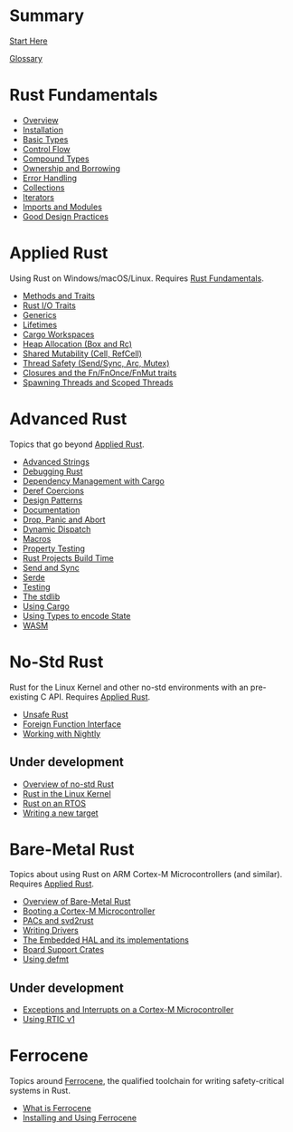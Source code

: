 # Summary

[Start Here](./start_here.md)

[Glossary](./glossary.md)

# Rust Fundamentals

* [Overview](./overview.md)
* [Installation](./installation.md)
* [Basic Types](./basic-types.md)
* [Control Flow](./control-flow.md)
* [Compound Types](./compound-types.md)
* [Ownership and Borrowing](./ownership.md)
* [Error Handling](./error-handling.md)
* [Collections](./collections.md)
* [Iterators](./iterators.md)
* [Imports and Modules](./imports-and-modules.md)
* [Good Design Practices](./good-design-practices.md)

# Applied Rust

Using Rust on Windows/macOS/Linux. Requires [Rust Fundamentals](#rust-fundamentals).

* [Methods and Traits](./methods-traits.md)
* [Rust I/O Traits](./io.md)
* [Generics](./generics.md)
* [Lifetimes](./lifetimes.md)
* [Cargo Workspaces](./cargo-workspaces.md)
* [Heap Allocation (Box and Rc)](./heap.md)
* [Shared Mutability (Cell, RefCell)](./shared-mutability.md)
* [Thread Safety (Send/Sync, Arc, Mutex)](./thread-safety.md)
* [Closures and the Fn/FnOnce/FnMut traits](./closures.md)
* [Spawning Threads and Scoped Threads](./spawning-threads.md)

# Advanced Rust

Topics that go beyond [Applied Rust](#applied-rust).

* [Advanced Strings](./advanced-strings.md)
* [Debugging Rust](./debugging-rust.md)
* [Dependency Management with Cargo](./dependency-management.md)
* [Deref Coercions](./deref-coercions.md)
* [Design Patterns](./design-patterns.md)
* [Documentation](./documentation.md)
* [Drop, Panic and Abort](./drop-panic-abort.md)
* [Dynamic Dispatch](./dynamic-dispatch.md)
* [Macros](./macros.md)
* [Property Testing](./property-testing.md)
* [Rust Projects Build Time](./rust-build-time.md)
* [Send and Sync](./send-and-sync.md)
* [Serde](./serde.md)
* [Testing](./testing.md)
* [The stdlib](./std-lib-tour.md)
* [Using Cargo](./using-cargo.md)
* [Using Types to encode State](./type-state.md)
* [WASM](./wasm.md)

# No-Std Rust

Rust for the Linux Kernel and other no-std environments with an pre-existing C API. Requires [Applied Rust](#applied-rust).

* [Unsafe Rust](./unsafe.md)
* [Foreign Function Interface](./ffi.md)
* [Working with Nightly](./working-with-nightly.md)

## Under development

* [Overview of no-std Rust]()
* [Rust in the Linux Kernel]()
* [Rust on an RTOS]()
* [Writing a new target]()

# Bare-Metal Rust

Topics about using Rust on ARM Cortex-M Microcontrollers (and similar). Requires [Applied Rust](#applied-rust).

* [Overview of Bare-Metal Rust](./rust-bare-metal.md)
* [Booting a Cortex-M Microcontroller](./booting-cortex-m.md)
* [PACs and svd2rust](./pac-svd2rust.md)
* [Writing Drivers](./writing-drivers.md)
* [The Embedded HAL and its implementations](./embedded-hals.md)
* [Board Support Crates](./board-support.md)
* [Using defmt](./defmt.md)

## Under development

* [Exceptions and Interrupts on a Cortex-M Microcontroller]()
* [Using RTIC v1]()

# Ferrocene

Topics around [Ferrocene](https://ferrous-systems.com/ferrocene/), the qualified toolchain for writing safety-critical systems in Rust.

* [What is Ferrocene](./ferrocene-what-it-is.md)
* [Installing and Using Ferrocene](./ferrocene-installing.md)
